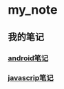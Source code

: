 # my_note
## 我的笔记
### [android笔记](https://github.com/qiuhoude/my_note/blob/master/android_note.md)
### [javascrip笔记](https://github.com/qiuhoude/my_note/blob/master/js.md)
